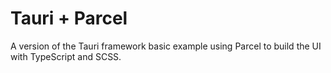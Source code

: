 # Tauri + Parcel

A version of the Tauri framework basic example using Parcel to build the UI with TypeScript and SCSS.

